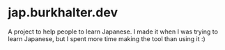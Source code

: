 #  jap.burkhalter.dev 

A project to help people to learn Japanese. I made it when I was trying to learn Japanese, but I spent more time making the tool than using it :)
